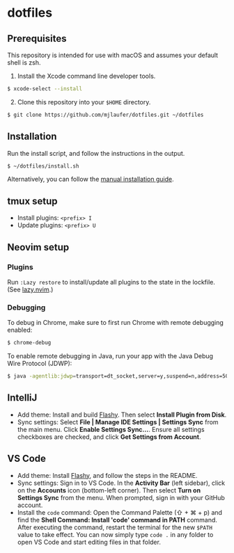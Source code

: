 # dotfiles

## Prerequisites

This repository is intended for use with macOS and assumes your default shell is zsh.

1. Install the Xcode command line developer tools.

```sh
$ xcode-select --install
```

2. Clone this repository into your `$HOME` directory.

```sh
$ git clone https://github.com/mjlaufer/dotfiles.git ~/dotfiles
```

## Installation

Run the install script, and follow the instructions in the output.

```sh
$ ~/dotfiles/install.sh
```

Alternatively, you can follow the [manual installation guide](manual-installation.md).

## tmux setup

- Install plugins: `<prefix> I`
- Update plugins: `<prefix> U`

## Neovim setup

### Plugins

Run `:Lazy restore` to install/update all plugins to the state in the lockfile. (See [lazy.nvim](https://lazy.folke.io/).)

### Debugging

To debug in Chrome, make sure to first run Chrome with remote debugging enabled:

```sh
$ chrome-debug
```

To enable remote debugging in Java, run your app with the Java Debug Wire Protocol (JDWP):

```sh
$ java -agentlib:jdwp=transport=dt_socket,server=y,suspend=n,address=5005 -jar [path/to/JAR]
```

## IntelliJ

- Add theme: Install and build [Flashy](https://github.com/mjlaufer/flashy-intellij). Then select **Install Plugin from Disk**.
- Sync settings: Select **File | Manage IDE Settings | Settings Sync** from the main menu. Click **Enable Settings Sync...**. Ensure all settings checkboxes are checked, and click **Get Settings from Account**.

## VS Code

- Add theme: Install [Flashy](https://github.com/mjlaufer/flashy-vscode), and follow the steps in the README.
- Sync settings: Sign in to VS Code. In the **Activity Bar** (left sidebar), click on the **Accounts** icon (bottom-left corner). Then select **Turn on Settings Sync** from the menu. When prompted, sign in with your GitHub account.
- Install the `code` command: Open the Command Palette (⇧ + ⌘ + p) and find the **Shell Command: Install 'code' command in PATH** command. After executing the command, restart the terminal for the new `$PATH` value to take effect. You can now simply type `code .` in any folder to open VS Code and start editing files in that folder.
